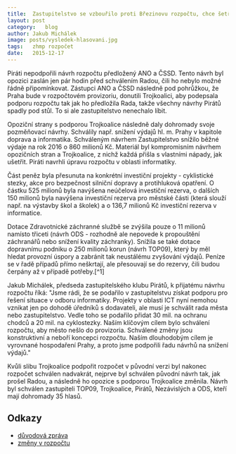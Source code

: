 ```yaml
---
title:	Zastupitelstvo se vzbouřilo proti Březinovu rozpočtu, chce šetřit
layout:	post
category:	blog
author:	Jakub Michálek
image: posts/vysledek-hlasovani.jpg
tags:	zhmp rozpočet
date:	2015-12-17
---
```


Piráti nepodpořili návrh rozpočtu předložený ANO a ČSSD. Tento návrh byl opozici zaslán jen pár hodin před schválením Radou, čili ho nebylo možné řádně připomínkovat. Zástupci ANO a ČSSD následně pod pohrůžkou, že Praha bude v rozpočtovém provizoriu, donutili Trojkoalici, aby podepsala podporu rozpočtu tak jak ho předložila Rada, takže všechny návrhy Pirátů spadly pod stůl. To si ale zastupitelstvo nenechalo líbit. 

Opoziční strany s podporou Trojkoalice následně daly dohromady svoje pozměňovací návrhy. Schválily např. snížení výdajů hl. m. Prahy v kapitole doprava a informatika. Schváleným návrhem Zastupitelstvo snížilo běžné výdaje na rok 2016 o 860 milionů Kč. Materiál byl kompromisním návrhem opozičních stran a Trojkoalice, z nichž každá přišla s vlastními nápady, jak ušetřit. Piráti navrhli úpravu rozpočtu v oblasti informatiky.

Část peněz byla přesunuta na konkrétní investiční projekty - cyklistické stezky, akce pro bezpečnost silniční dopravy a protihluková opatření. O částku 525 milionů byla navýšena neúčelová investiční rezerva, o dalších 150 milionů byla navýšena investiční rezerva pro městské části (která slouží např. na výstavby škol a školek) a o 136,7 milionů Kč investiční rezerva v informatice. 

Dotace Zdravotnické záchranné službě se zvýšila pouze o 11 milionů namísto třiceti (návrh ODS - rozhodně ale nepovede k propouštění záchranářů nebo snížení kvality záchranky). Snížila se také dotace dopravnímu podniku o 250 milionů korun (návrh TOP09), který by měl hledat provozní úspory a zabránit tak neustálému zvyšování výdajů. Peníze se v řadě případů přímo neškrtají, ale přesouvají se do rezervy, čili budou čerpány až v případě potřeby.[^1] 

Jakub Michálek, předseda zastupitelského klubu Pirátů, k přijatému návrhu rozpočtu říká: "Jsme rádi, že se podařilo v zastupitelstvu získat podporu pro řešení situace v odboru informatiky. Projekty v oblasti ICT nyní nemohou vznikat jen po dohodě úředníků s dodavateli, ale musí je schválit rada města nebo zastupitelstvo. Vedle toho se podařilo přidat 30 mil. na ochranu chodců a 20 mil. na cyklostezky. Naším klíčovým cílem bylo schválení rozpočtu, aby město nešlo do provizoria. Schválené změny jsou konstruktivní a neboří koncepci rozpočtu. Naším dlouhodobým cílem je vyrovnané hospodaření Prahy, a proto jsme podpořili řadu návrhů na snížení výdajů."

Kvůli slibu Trojkoalice podpořit rozpočet v původní verzi byl nakonec rozpočet schválen nadvakrát, nejprve byl schválen původní návrh tak, jak prošel Radou, a následně ho opozice s podporou Trojkoalice změnila. Návrh byl schválen zastupiteli TOP09, Trojkoalice, Pirátů, Nezávislých a ODS, kteří mají dohromady 35 hlasů.

## Odkazy

* [důvodová zpráva](https://github.com/pirati-cz/KlubPraha/blob/master/spisy/2015/249-zhmp-17-12/rozpocet-INF.md)
* [změny v rozpočtu](https://github.com/pirati-cz/webpraha/blob/gh-pages/assets/static/zmeny-rozpoctu.md)


